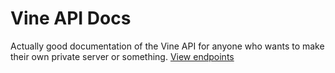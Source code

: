 Vine API Docs
=======
Actually good documentation of the Vine API for anyone who wants to make their own private server or something.
[View endpoints](https://github.com/a1429-fan/vine-api-docs/blob/master/endpoints.md)
